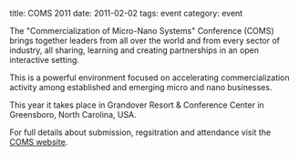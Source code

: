 title: COMS 2011
date: 2011-02-02 
tags: event
category: event

The "Commercialization of Micro-Nano Systems" Conference (COMS) brings together leaders from all over the world and from every sector of industry, all sharing, learning and creating partnerships in an open interactive setting.
<!--break-->
This is a powerful environment focused on accelerating commercialization activity among established and emerging micro and nano businesses.  
  
This year it takes place in Grandover Resort & Conference Center in Greensboro, North Carolina, USA. 

For full details about submission, regsitration and attendance visit the [COMS website](http://www.mancef.org/COMS2011).
